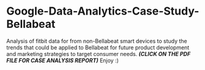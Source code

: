 # Google-Data-Analytics-Case-Study-Bellabeat
Analysis of fitbit data for from non-Bellabeat smart devices to study the trends that could be applied to Bellabeat for future product development and marketing strategies to target consumer needs. ***(CLICK ON THE PDF FILE FOR CASE ANALYSIS REPORT)*** Enjoy :)

